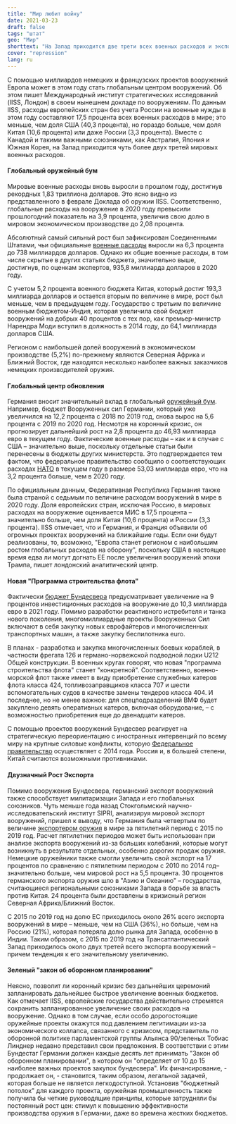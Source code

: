 ```yaml
---
title: "Мир любит войну"
date: 2021-03-23
draft: false
tags: "штат"
geo: "Мир"
shorttext: "На Запад приходится две трети всех военных расходов и экспорта оружия во всем мире. Германия вносит в это значительный вклад."
cover: "repression"
lang: ru
---
```


С помощью миллиардов немецких и французских проектов вооружений Европа может в этом году стать глобальным центром вооружений. Об этом пишет Международный институт стратегических исследований (IISS, Лондон) в своем нынешнем докладе по вооружениям. По данным IISS, расходы европейских стран без учета России на военные нужды в этом году составляют 17,5 процента всех военных расходов в мире; это меньше, чем доля США (40,3 процента), но гораздо больше, чем доля Китая (10,6 процента) или даже России (3,3 процента). Вместе с Канадой и такими важными союзниками, как Австралия, Япония и Южная Корея, на Запад приходится чуть более двух третей мировых военных расходов. 

#### Глобальный оружейный бум

Мировые военные расходы вновь выросли в прошлом году, достигнув рекордных 1,83 триллиона долларов. Это ясно видно из представленного в феврале Доклада об оружии IISS. Соответственно, глобальные расходы на вооружение в 2020 году превысили прошлогодний показатель на 3,9 процента, увеличив свою долю в мировом экономическом производстве до 2,08 процента. 

Абсолютный самый сильный рост был зафиксирован Соединенными Штатами, чьи официальные [военные расходы](https://www.iiss.org/blogs/military-balance/2021/02/global-defence-spending-increases "Global defence-spending on the up, despite economic crunch") выросли на 6,3 процента до 738 миллиардов долларов. Однако их общие военные расходы, в том числе скрытые в других статьях бюджета, значительно выше, достигнув, по оценкам экспертов, 935,8 миллиарда долларов в 2020 году.

С учетом 5,2 процента военного бюджета Китая, который достиг 193,3 миллиарда долларов и остается вторым по величине в мире, рост был меньше, чем в предыдущем году. Государство с третьим по величине военным бюджетом-Индия, которая увеличила свой бюджет вооружений на добрых 40 процентов с тех пор, как премьер-министр Нарендра Моди вступил в должность в 2014 году, до 64,1 миллиарда долларов США.

Регионом с наибольшей долей вооружений в экономическом производстве (5,2%) по-прежнему являются Северная Африка и Ближний Восток, где находятся несколько наиболее важных заказчиков немецких производителей оружия.

#### Глобальный центр обновления

Германия вносит значительный вклад в глобальный [оружейный бум](https://www.thebalance.com/u-s-military-budget-components-challenges-growth-3306320 "US Military Budget, Its Components, Challenges, and Growth"). Например, бюджет Вооруженных сил Германии, который уже увеличился на 12,2 процента с 2018 по 2019 год, снова вырос на 5,6 процента с 2019 по 2020 год. Несмотря на коронный кризис, он прогнозирует дальнейший рост на 2,8 процента до 46,93 миллиарда евро в текущем году. Фактические военные расходы – как и в случае с США – значительно выше, поскольку отдельные статьи были перенесены в бюджеты других министерств. Это подтверждается тем фактом, что федеральное правительство сообщило о соответствующих расходах [НАТО](https://www.bundeswehr.de/de/ueber-die-bundeswehr/modernisierung-bundeswehr/verteidigungshaushalt-trendwende-finanzen "Die Trendwende Finanzen") в текущем году в размере 53,03 миллиарда евро, что на 3,2 процента больше, чем в 2020 году.

По официальным данным, Федеративная Республика Германия также была страной с седьмым по величине расходом вооружений в мире в 2020 году. Доля европейских стран, исключая Россию, в мировых расходах на вооружение оценивается МИС в 17,5 процента – значительно больше, чем доля Китая (10,6 процента) и России (3,3 процента). IISS отмечает, что и Германия, и Франция объявили об огромных проектах вооружений на ближайшие годы. Если они будут реализованы, то, возможно, "Европа станет регионом с наибольшим ростом глобальных расходов на оборону", поскольку США в настоящее время едва ли могут догнать ЕЕ после увеличения вооружений эпохи Трампа, пишет лондонский аналитический центр.

#### Новая "Программа строительства флота"

Фактически [бюджет Бундесвера](https://www.euractiv.de/section/europakompakt/news/deutschland-meldet-rekord-verteidigungsausgaben-noch-unter-nato-ziel/ "Deutschland meldet Rekord-Verteidigungsausgaben – noch unter NATO-Ziel") предусматривает увеличение на 9 процентов инвестиционных расходов на вооружение до 10,3 миллиарда евро в 2021 году. Помимо разработки реактивного истребителя и танка нового поколения, многомиллиардные проекты Вооруженных Сил включают в себя закупку новых еврофайтеров и многочисленных транспортных машин, а также закупку беспилотника euro. 

В планах - разработка и закупка многочисленных боевых кораблей, в частности фрегата 126 и германо-норвежской подводной лодки U212 Общей конструкции. В военных кругах говорят, что новая "программа строительства флота" станет "конкретной". Соответственно, военно-морской флот также имеет в виду приобретение служебных катеров флота класса 424, топливозаправщиков класса 707 и шести вспомогательных судов в качестве замены тендеров класса 404. И последнее, но не менее важное: для спецподразделений ВМФ будет закуплено девять оперативных катеров, включая оборудование, – с возможностью приобретения еще до двенадцати катеров. 

С помощью проектов вооружений Бундесвер реагирует на стратегическую переориентацию с иностранных интервенций по всему миру на крупные силовые конфликты, которую [Федеральное правительство](https://www.bmvg.de/de/themen/verteidigungshaushalt/verteidigungshaushalt-2021 "Verteidigungshaushalt 2021") осуществляет с 2014 года. Россия и, в большей степени, Китай считаются возможными противниками.

#### Двузначный Рост Экспорта

Помимо вооружения Бундесвера, германский экспорт вооружений также способствует милитаризации Запада и его глобальных союзников. Чуть меньше года назад Стокгольмский научно-исследовательский институт SIPRI, анализируя мировой экспорт вооружений, пришел к выводу, что Германия была четвертым по величине [экспортером оружия](https://www.german-foreign-policy.com/news/detail/8471/ "Der digital-militärische Komplex") в мире за пятилетний период с 2015 по 2019 год. Расчет пятилетних периодов может быть использован при анализе экспорта вооружений из-за больших колебаний, которые могут возникнуть в результате отдельных, особенно дорогих продаж оружия. Немецкие оружейники также смогли увеличить свой экспорт на 17 процентов по сравнению с пятилетним периодом с 2010 по 2014 год– значительно больше, чем мировой рост на 5,5 процента. 30 процентов германского экспорта оружия шло в "Азию и Океанию" – государства, считающиеся региональными союзниками Запада в борьбе за власть против Китая. 24 процента были доставлены в кризисный регион Северная Африка/Ближний Восток. 

С 2015 по 2019 год на долю ЕС приходилось около 26% всего экспорта вооружений в мире – меньше, чем на США (36%), но больше, чем на Россию (21%), которая потеряла долю рынка для Запада, особенно в Индии. Таким образом, с 2015 по 2019 год на Трансатлантический Запад приходилось около двух третей всего экспорта вооружений – причем тенденция к его значительному увеличению.

#### Зеленый "закон об оборонном планировании"

Неясно, позволит ли коронный кризис без дальнейших церемоний запланировать дальнейшее быстрое увеличение военных бюджетов. Как отмечает IISS, европейские государства действительно стремятся сохранить запланированное увеличение своих расходов на вооружение. Однако в том случае, если особо дорогостоящие оружейные проекты окажутся под давлением легитимации из-за экономического коллапса, связанного с кризисом, представитель по оборонной политике парламентской группы Альянса 90/зеленых Тобиас Линднер недавно представил свои предложения. В соответствии с этим Бундестаг Германии должен каждые десять лет принимать "Закон об оборонном планировании", в котором он "определяет от 10 до 15 наиболее важных проектов закупок бундесвера". Их финансирование, - продолжает он, - становится, таким образом, легальной задачей, которая больше не является легкодоступной. Установив "бюджетный потолок" для каждого проекта, оружейная промышленность также получила бы четкие руководящие принципы, которые затрудняли бы постоянный рост цен: стимул к повышению эффективности производства оружия в Германии, даже во времена жестких бюджетов.
